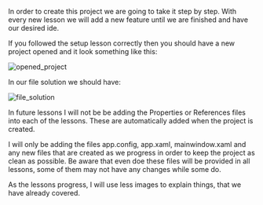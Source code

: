 
In order to create this project we are going to take it step by step. With every new lesson we will add a new feature until we are finished and have our desired ide.

If you followed the setup lesson correctly then you should have a new project opened and it look something like this:

![opened_project](https://github.com/ravenleeblack/Illeshian-Ide/assets/76606152/1f3efc7e-d439-4d49-8657-a8acec31fa70)

In our file solution we should have:

![file_solution](https://github.com/ravenleeblack/Illeshian-Ide/assets/76606152/bca19738-27fd-4c96-b6a7-fd7839a23db5)

In future lessons I will not be be adding the Properties or References files into each of the lessons. These are automatically added when the project is created.

I will only be adding the files app.config, app.xaml, mainwindow.xaml and any new files that are created as we progress in order to keep the project as clean as possible. Be aware that even doe these files will be provided in all lessons, some of them may not have any changes while some do.

As the lessons progress, I will use less images to explain things, that we have already covered.
